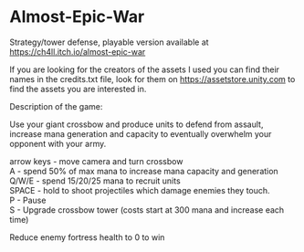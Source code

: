 # Almost-Epic-War
Strategy/tower defense, playable version available at https://ch4ll.itch.io/almost-epic-war

If you are looking for the creators of the assets I used you can find their names in the credits.txt file, look for them on https://assetstore.unity.com to find the assets you are interested in.


Description of the game:

Use your giant crossbow and produce units to defend from assault, increase mana generation and capacity to eventually overwhelm your opponent with your army.

arrow keys - move camera and turn crossbow  
A - spend 50% of max mana to increase mana capacity and generation  
Q/W/E - spend 15/20/25 mana to recruit units  
SPACE - hold to shoot projectiles which damage enemies they touch.  
P - Pause  
S - Upgrade crossbow tower (costs start at 300 mana and increase each time)

Reduce enemy fortress health to 0 to win
